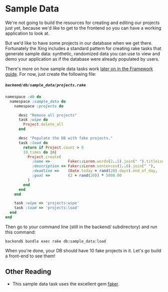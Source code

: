 # Sample Data

We're not going to build the resources for creating and editing our projects just yet, because we'd like to get to the frontend so you can have a working application to look at.

But we'd like to have some projects in our database when we get there. Fortunately the Xing includes a standard pattern for creating rake tasks that generate sample data: synthetic, randomized data you can use to view and demo your application as if the database were already populated by users.

There's more on how sample data tasks work [later on in the Framework guide](../..framework_guide/backend/sample_data.md). For now, just create the following file:

##### ```backend/db/sample_data/projects.rake```

```ruby
namespace :db do
  namespace :sample_data do
    namespace :projects do

      desc "Remove all projects"
      task :wipe do
        Project.delete_all
      end

      desc "Populate the DB with fake projects."
      task :load do
        return if Project.count > 0
        10.times do |n|
          Project.create(
            :name =>        Faker::Lorem.words(2..5).join(" ").titleize,
            :description => Faker::Lorem.sentences(1..6).join(" "),
            :deadline =>    (Date.today + rand(20).days).end_of_day,
            :goal =>        (2 + rand(20)) * 5000.00
          )
        end
      end
    end

    task :wipe => 'projects:wipe'
    task :load => 'projects:load'
  end
end
```

Then go to your command line (still in the backend/ subdirectory) and run this command:

    backend$ bundle exec rake db:sample_data:load
    
When you're done, your DB should have 10 fake projects in it. Let's go build a front-end to see them!

## Other Reading

* This sample data task uses the excellent gem [faker](https://github.com/stympy/faker).


